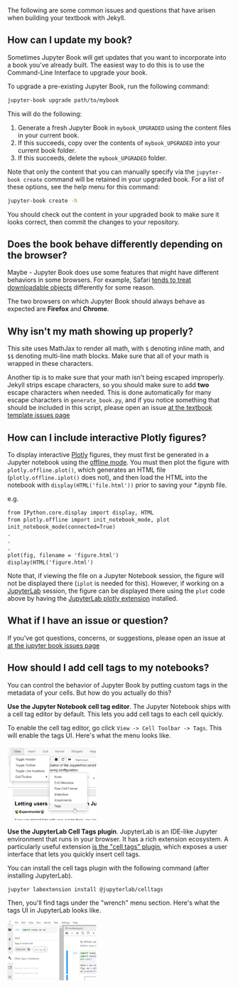 The following are some common issues and questions that have arisen when
building your textbook with Jekyll.

## How can I update my book?

Sometimes Jupyter Book will get updates that you want to incorporate into
a book you've already built. The easiest way to do this is to use the Command-Line Interface to
upgrade your book.

To upgrade a pre-existing Jupyter Book, run the following command:

```bash
jupyter-book upgrade path/to/mybook
```

This will do the following:

1. Generate a fresh Jupyter Book in `mybook_UPGRADED` using the content files in your
   current book.
2. If this succeeds, copy over the contents of `mybook_UPGRADED` into your current book folder.
3. If this succeeds, delete the `mybook_UPGRADED` folder.

Note that only the content that you can manually specify via the `jupyter-book create` command
will be retained in your upgraded book. For a list of these options, see the help menu for this command:

```bash
jupyter-book create -h
```

You should check out the content in your upgraded book to make sure it looks correct, then
commit the changes to your repository.

## Does the book behave differently depending on the browser?

Maybe - Jupyter Book does use some features that might have different behaviors in
some browsers. For example, Safari [tends to treat downloadable objects](https://github.com/jupyter/jupyter-book/pull/104#issuecomment-462461188)
differently for some reason.

The two browsers on which Jupyter Book should always behave as expected are
**Firefox** and **Chrome**.

## Why isn't my math showing up properly?

This site uses MathJax to render all math, with `$` denoting inline math,
and `$$` denoting multi-line math blocks. Make sure that all of your math
is wrapped in these characters.

Another tip is to make sure that your math isn't being escaped improperly.
Jekyll strips escape characters, so you should make sure to add **two**
escape characters when needed. This is done automatically for many escape
characters in `generate_book.py`, and if you notice something that should
be included in this script, please open an issue
[at the textbook template issues page](https://github.com/jupyter/jupyter-book/issues)

## How can I include interactive Plotly figures?

To display interactive [Plotly](https://plot.ly/python/) figures, they must
first be generated in a Jupyter notebook using the [offline mode](https://plot.ly/python/offline/).
You must then plot the figure with `plotly.offline.plot()`, which generates an HTML file (`plotly.offline.iplot()` does not),
and then load the HTML into the notebook with `display(HTML('file.html'))` prior to saving your *.ipynb file.

e.g.

```
from IPython.core.display import display, HTML
from plotly.offline import init_notebook_mode, plot
init_notebook_mode(connected=True)
.
.
.
plot(fig, filename = 'figure.html')
display(HTML('figure.html')
```

Note that, if viewing the file on a Jupyter Notebook session, the figure will not be displayed there (`iplot` is needed for this). However, if working on a [JupyterLab](https://github.com/binder-examples/jupyterlab) session, the figure can be displayed there using the `plot` code above by having the [JupyterLab plotly extension](https://github.com/jupyterlab/jupyter-renderers/tree/master/packages/plotly-extension) installed.

## What if I have an issue or question?

If you've got questions, concerns, or suggestions, please open an issue at
[at the jupyter book issues page](https://github.com/jupyter/jupyter-book/issues)

## How should I add cell tags to my notebooks?

You can control the behavior of Jupyter Book by putting custom tags
in the metadata of your cells. But how do you actually do this?

**Use the Jupyter Notebook cell tag editor**. The Jupyter Notebook ships with a
cell tag editor by default. This lets you add cell tags to each cell quickly.

To enable the cell tag editor, go click `View -> Cell Toolbar -> Tags`. This
will enable the tags UI. Here's what the menu looks like.

<img src="../images/tags_notebook.png" width=200 />

**Use the JupyterLab Cell Tags plugin**. JupyterLab is an IDE-like Jupyter
environment that runs in your browser. It has a rich extension ecosystem.
A particularly useful extension [is the "cell tags" plugin](https://github.com/jupyterlab/jupyterlab-celltags),
which exposes a user interface that lets you quickly insert cell tags.

You can install the cell tags plugin with the following command (after installing
JupyterLab).

```
jupyter labextension install @jupyterlab/celltags
```

Then, you'll find tags under the "wrench" menu section.
Here's what the tags UI in JupyterLab looks like.

<img src="../images/tags_jupyterlab.png" width=200 />
